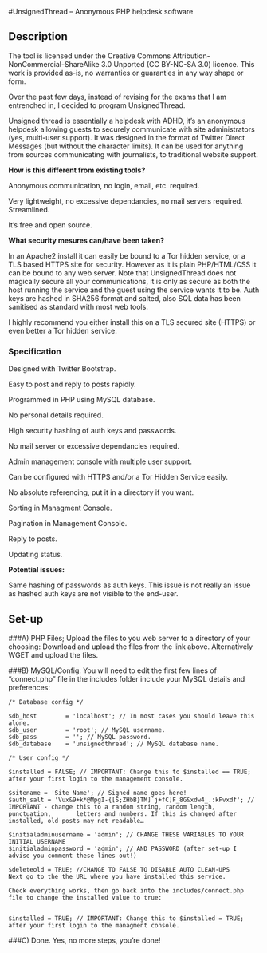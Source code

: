 #UnsignedThread – Anonymous PHP helpdesk software
## Description
The tool is licensed under the Creative Commons Attribution-NonCommercial-ShareAlike 3.0 Unported (CC BY-NC-SA 3.0) licence. This work is provided as-is, no warranties or guaranties in any way shape or form.

Over the past few days, instead of revising for the exams that I am entrenched in, I decided to program UnsignedThread.

Unsigned thread is essentially a helpdesk with ADHD, it’s an anonymous helpdesk allowing guests to securely communicate with site administrators (yes, multi-user support). It was designed in the format of Twitter Direct Messages (but without the character limits). It can be used for anything from sources communicating with journalists, to traditional website support.

**How is this different from existing tools?**

Anonymous communication, no login, email, etc. required.

Very lightweight, no excessive dependancies, no mail servers required. Streamlined.

It’s free and open source. 

**What security mesures can/have been taken?**

In an Apache2 install it can easily be bound to a Tor hidden service, or a TLS based HTTPS site for security. However as it is plain PHP/HTML/CSS it can be bound to any web server. Note that UnsignedThread does not magically secure all your communications, it is only as secure as both the host running the service and the guest using the service wants it to be. Auth keys are hashed in SHA256 format and salted, also SQL data has been sanitised as standard with most web tools.

I highly recommend you either install this on a TLS secured site (HTTPS) or even better a Tor hidden service.

### Specification

Designed with Twitter Bootstrap.

Easy to post and reply to posts rapidly.

Programmed in PHP using MySQL database.

No personal details required.

High security hashing of auth keys and passwords.

No mail server or excessive dependancies required.

Admin management console with multiple user support.

Can be configured with HTTPS and/or a Tor Hidden Service easily.

No absolute referencing, put it in a directory if you want.

Sorting in Managment Console.

Pagination in Management Console.

Reply to posts.

Updating status.

**Potential issues:**

Same hashing of passwords as auth keys. This issue is not really an issue as hashed auth keys are not visible to the end-user.

## Set-up

###A) PHP Files; Upload the files to you web server to a directory of your choosing:
Download and upload the files from the link above. Alternatively WGET and upload the files.

###B) MySQL/Config:
You will need to edit the first few lines of “connect.php” file in the includes folder include your MySQL details and preferences:

	/* Database config */
	
	$db_host        = 'localhost'; // In most cases you should leave this alone.
	$db_user        = 'root'; // MySQL username.
	$db_pass        = ''; // MySQL password.
	$db_database    = 'unsignedthread'; // MySQL database name.
	
	/* User config */
	
	$installed = FALSE; // IMPORTANT: Change this to $installed == TRUE; after your first login to the management console.
	
	$sitename = 'Site Name'; // Signed name goes here!
	$auth_salt = 'Vux&9+k*@MpgI-{[S;ZHbB}TM]`j+fC]F_8G&xdw4_.:kFvxdf'; // IMPORTANT - change this to a random string, random length, punctuation, 		letters and numbers. If this is changed after installed, old posts may not readable…
	
	$initialadminusername = 'admin'; // CHANGE THESE VARIABLES TO YOUR INITIAL USERNAME
	$initialadminpassword = 'admin'; // AND PASSWORD (after set-up I advise you comment these lines out!)
	
	$deleteold = TRUE; //CHANGE TO FALSE TO DISABLE AUTO CLEAN-UPS
	Next go to the the URL where you have installed this service.
	
	Check everything works, then go back into the includes/connect.php file to change the installed value to true:


	$installed = TRUE; // IMPORTANT: Change this to $installed = TRUE; after your first login to the managment console.
###C) Done.
Yes, no more steps, you’re done!

